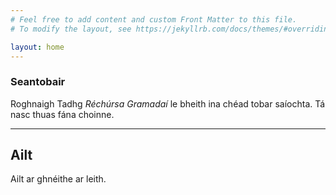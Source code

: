 ```yaml
---
# Feel free to add content and custom Front Matter to this file.
# To modify the layout, see https://jekyllrb.com/docs/themes/#overriding-theme-defaults

layout: home
---
```


### Seantobair

Roghnaigh Tadhg *Réchúrsa Gramadaí* le bheith ina
chéad tobar saíochta. Tá nasc thuas fána choinne.

------

## Ailt

Ailt ar ghnéithe ar leith.

